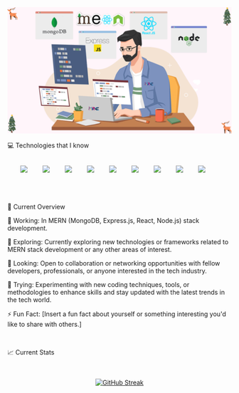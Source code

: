 

![cover photo!](https://raw.githubusercontent.com/kazirauf/kazirauf/main/Black%20and%20Pink%20Gradient%20Motivational%20Quote%20Desktop%20Wallpaper.png)

💻 Technologies that I know

<br/>
 <div align="center">
        <div>
          <img width="45px" style="margin-right: 30px;"  src="https://upload.wikimedia.org/wikipedia/commons/thumb/d/d5/CSS3_logo_and_wordmark.svg/640px-CSS3_logo_and_wordmark.svg.png" />
          <img width="60px" style="margin-right: 30px;" src="https://upload.wikimedia.org/wikipedia/commons/thumb/6/61/HTML5_logo_and_wordmark.svg/800px-HTML5_logo_and_wordmark.svg.png" />
          <img width="60px" style="margin-right: 30px;" src="https://upload.wikimedia.org/wikipedia/commons/thumb/b/b2/Bootstrap_logo.svg/800px-Bootstrap_logo.svg.png" />
          <img width="70px" style="margin-right: 30px;" src="https://static-00.iconduck.com/assets.00/tailwind-css-icon-512x307-1v56l8ed.png" />
          <img width="60px" style="margin-right: 30px;" src="https://upload.wikimedia.org/wikipedia/commons/thumb/a/a7/React-icon.svg/1200px-React-icon.svg.png" />
          <img width="70px" style="margin-right: 30px;" src="https://miro.medium.com/v2/resize:fit:512/1*doAg1_fMQKWFoub-6gwUiQ.png" />
          <img width="60px" style="margin-right: 30px;" src="https://upload.wikimedia.org/wikipedia/commons/thumb/6/6a/JavaScript-logo.png/768px-JavaScript-logo.png" />
          <img width="60px" style="margin-right: 30px;" src="https://upload.wikimedia.org/wikipedia/commons/thumb/d/d9/Node.js_logo.svg/2560px-Node.js_logo.svg.png" />
          <img width="60px" style="margin-right: 30px;" src="https://miro.medium.com/v2/resize:fit:300/1*R4c8lHBHuH5qyqOtZb3h-w.png" />
        </div>
      </div>
 


<br/>
<br/>
<br/>

👀 Current Overview

🔭 Working: In MERN (MongoDB, Express.js, React, Node.js) stack development.

🌱 Exploring: Currently exploring new technologies or frameworks related to MERN stack development or any other areas of interest.

👯 Looking: Open to collaboration or networking opportunities with fellow developers, professionals, or anyone interested in the tech industry.

🤔 Trying: Experimenting with new coding techniques, tools, or methodologies to enhance skills and stay updated with the latest trends in the tech world.

⚡ Fun Fact: [Insert a fun fact about yourself or something interesting you'd like to share with others.]

<br/>

📈 Current Stats

<br/>

<div align="center">
 
 [![GitHub Streak](https://github-readme-streak-stats.herokuapp.com?user=kazirauf)](https://git.io/streak-stats)
</div>


<br/>


